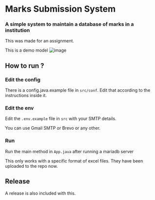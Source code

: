 # Marks Submission System
### A simple system to maintain a database of marks in a institution

This was made for an assignment.

This is a demo model
![image](https://github.com/ShambaC/Marks-Submission-System-Java/assets/38806897/894ab87c-18af-4f79-bd79-a3322643c20a)


## How to run ?
### Edit the config
There is a config.java.example file in `src/conf`. Edit that according to the instructions inside it.
### Edit the env
Edit the `.env.example` file in `src` with your SMTP details.

You can use Gmail SMTP or Brevo or any other.
### Run
Run the main method in `App.java` after running a mariadb server

This only works with a specific format of excel files. They have been uploaded to the repo now.
## Release
A release is also included with this.

